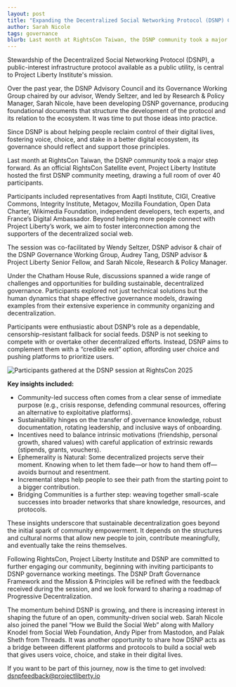 ```yaml
---
layout: post
title: "Expanding the Decentralized Social Networking Protocol (DSNP) Community at RightsCon, Taiwan"
author: Sarah Nicole
tags: governance
blurb: Last month at RightsCon Taiwan, the DSNP community took a major step forward. As an official RightsCon Satellite event, Project Liberty Institute hosted the first DSNP community meeting, drawing a full room of over 40 participants.
---
```


Stewardship of the Decentralized Social Networking Protocol (DSNP), a public-interest infrastructure protocol available as a public utility, is central to Project Liberty Institute's mission. 

Over the past year, the DSNP Advisory Council and its Governance Working Group chaired by our advisor, Wendy Seltzer, and led by Research & Policy Manager, Sarah Nicole, have been developing DSNP governance, producing foundational documents that structure the development of the protocol and its relation to the ecosystem. It was time to put those ideas into practice.

Since DSNP is about helping people reclaim control of their digital lives, fostering voice, choice, and stake in a better digital ecosystem, its governance should reflect and support those principles.

Last month at RightsCon Taiwan, the DSNP community took a major step forward. As an official RightsCon Satellite event, Project Liberty Institute hosted the first DSNP community meeting, drawing a full room of over 40 participants.

Participants included representatives from Aapti Institute, CIGI, Creative Commons, Integrity Institute, Metagov, Mozilla Foundation, Open Data Charter, Wikimedia Foundation, independent developers, tech experts, and France’s Digital Ambassador. Beyond helping more people connect with Project Liberty’s work, we aim to foster interconnection among the supporters of the decentralized social web.

The session was co-facilitated by Wendy Seltzer, DSNP advisor & chair of the DSNP Governance Working Group, Audrey Tang, DSNP advisor & Project Liberty Senior Fellow, and Sarah Nicole, Research & Policy Manager.

Under the Chatham House Rule, discussions spanned a wide range of challenges and opportunities for building sustainable, decentralized governance. Participants explored not just technical solutions but the human dynamics that shape effective governance models, drawing examples from their extensive experience in community organizing and decentralization.

Participants were enthusiastic about DSNP’s role as a dependable, censorship-resistant fallback for social feeds. DSNP is not seeking to compete with or overtake other decentralized efforts. Instead, DSNP aims to complement them with a “credible exit” option, affording user choice and pushing platforms to prioritize users.

![Participants gathered at the DSNP session at RightsCon 2025](../../../../images/blog/rightscon-2025.png)

**Key insights included:**

* Community-led success often comes from a clear sense of immediate purpose (e.g., crisis response, defending communal resources, offering an alternative to exploitative platforms).
* Sustainability hinges on the transfer of governance knowledge, robust documentation, rotating leadership, and inclusive ways of onboarding. 
* Incentives need to balance intrinsic motivations (friendship, personal growth, shared values) with careful application of extrinsic rewards (stipends, grants, vouchers).
* Ephemerality is Natural: Some decentralized projects serve their moment. Knowing when to let them fade—or how to hand them off—avoids burnout and resentment.
* Incremental steps help people to see their path from the starting point to a bigger contribution.
* Bridging Communities is a further step: weaving together small-scale successes into broader networks that share knowledge, resources, and protocols.

These insights underscore that sustainable decentralization goes beyond the initial spark of community empowerment. It depends on the structures and cultural norms that allow new people to join, contribute meaningfully, and eventually take the reins themselves.

Following RightsCon, Project Liberty Institute and DSNP are committed to further engaging our community, beginning with inviting participants to DSNP governance working meetings. The DSNP Draft Governance Framework and the Mission & Principles will be refined with the feedback received during the session, and we look forward to sharing a roadmap of Progressive Decentralization.

The momentum behind DSNP is growing, and there is increasing interest in shaping the future of an open, community-driven social web. Sarah Nicole also joined the panel “How we Build the Social Web” along with Mallory Knodel from Social Web Foundation, Andy Piper from Mastodon, and Palak Sheth from Threads. It was another opportunity to share how DSNP acts as a bridge between different platforms and protocols to build a social web that gives users voice, choice, and stake in their digital lives. 

If you want to be part of this journey, now is the time to get involved: [dsnpfeedback@projectliberty.io](mailto:dsnpfeedback@projectliberty.io)
